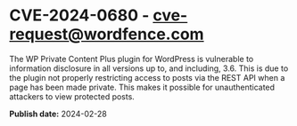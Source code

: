 # CVE-2024-0680 - cve-request@wordfence.com

The WP Private Content Plus plugin for WordPress is vulnerable to information disclosure in all versions up to, and including, 3.6. This is due to the plugin not properly restricting access to posts via the REST API when a page has been made private. This makes it possible for unauthenticated attackers to view protected posts.

**Publish date:** 2024-02-28
